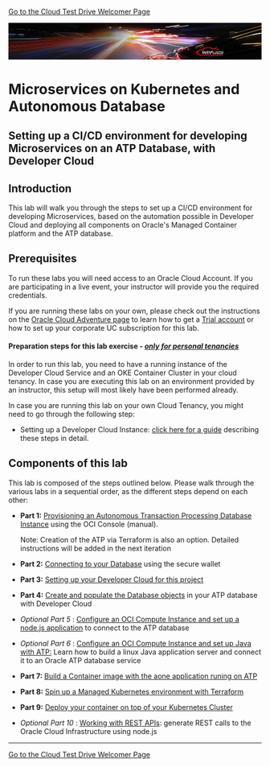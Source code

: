 [Go to the Cloud Test Drive Welcomer Page](https://github.com/CloudTestDrive/EventLabs/blob/master/README.md)

![](images/customer.logo2.png)

# Microservices on Kubernetes and Autonomous Database

## Setting up a CI/CD environment for developing Microservices on an ATP Database, with Developer Cloud

## Introduction

This lab will walk you through the steps to set up a CI/CD environment for developing Microservices, based on the automation possible in Developer Cloud and deploying all components on Oracle's Managed Container platform and the ATP database.

## Prerequisites

To run these labs you will need access to an Oracle Cloud Account.  If you are participating in a live event, your instructor will provide you the required credentials.

If you are running these labs on your own, please check out the instructions on the [Oracle Cloud Adventure page](https://cloudtestdrive.github.io/Trial.html) to learn how to get a [Trial account](https://myservices.us.oraclecloud.com/mycloud/signup?sourceType=:ex:tb:::RC_EMMK181016P00010:Virtual_WS_DEV&SC=:ex:tb:::RC_EMMK181016P00010:Virtual_WS_DEV&pcode=EMMK181016P00010) or how to set up your corporate UC subscription for this lab.

#### **Preparation steps for this lab exercise - *<u>only for personal tenancies</u>***

In order to run this lab, you need to have a running instance of the Developer Cloud Service and an OKE Container Cluster in your cloud tenancy.  In case you are executing this lab on an environment provided by an instructor, this setup will most likely have been performed already.

In case you are running this lab on your own Cloud Tenancy, you might need to go through the following step:

- Setting up a Developer Cloud Instance: [click here for a guide](devcsconfig.md) describing these steps in detail.



## Components of this lab

This lab is composed of the steps outlined below.  Please walk through the various labs in a sequential order, as the different steps depend on each other:

- **Part 1:** [Provisioning an Autonomous Transaction Processing Database Instance](LabGuide100ProvisionAnATPDatabase.md)  using the OCI Console (manual).

  Note: Creation of the ATP via Terraform is also an option.   Detailed instructions will be added in the next iteration

- **Part 2:** [Connecting to your Database](LabGuide200SecureConnectivityAndDataAccess.md) using the secure wallet

- **Part 3:** [Setting up your Developer Cloud for this project](LabGuide250Devcs-proj.md)

- **Part 4:** [Create and populate the Database objects](LabGuide400DataLoadingIntoATP.md) in your ATP database with Developer Cloud

- *Optional Part 5* : [Configure an OCI Compute Instance and set up a node.js application](LabGuide500Configurenode.jsAppWithATP.md) to connect to the ATP database
- *Optional Part 6* : [Configure an OCI Compute Instance and set up Java with ATP:](LabGuide600ConfigureJavaAppWithATP.md) Learn how to build a linux Java application server and connect it to an Oracle ATP database service
- **Part 7:** [Build a Container image with the aone application runing on ATP](LabGuide650BuildDocker.md)
- **Part 8:** [Spin up a Managed Kubernetes environment with Terraform](LabGuide660OKE_Create.md)
- **Part 9:** [Deploy your container on top of your Kubernetes Cluster](LabGuide670DeployDocker.md)

- *Optional Part 10* : [Working with REST APIs](LabGuide700WorkingWithRESTAPIs.md): generate REST calls to the Oracle Cloud Infrastructure using node.js

---



[Go to the Cloud Test Drive Welcomer Page](https://github.com/CloudTestDrive/EventLabs/blob/master/README.md)
